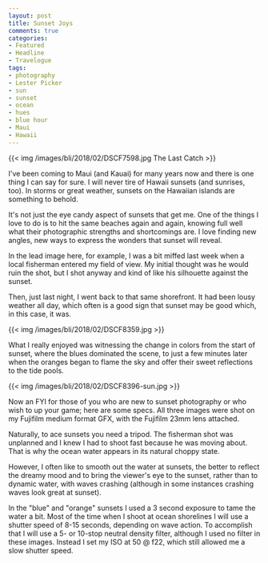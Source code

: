 ```yaml
---
layout: post
title: Sunset Joys
comments: true
categories:
- Featured
- Headline
- Travelogue
tags:
- photography
- Lester Picker
- sun
- sunset
- ocean
- hues
- blue hour
- Maui
- Hawaii
---
```


{{<  img /images/bli/2018/02/DSCF7598.jpg The Last Catch  >}}

I've been coming to Maui (and Kauai) for many years now and there is one thing I can say for sure. I will never tire of Hawaii sunsets (and sunrises, too). In storms or great weather, sunsets on the Hawaiian islands are something to behold. 

<!--more-->

It's not just the eye candy aspect of sunsets that get me. One of the things I love to do is to hit the same beaches again and again, knowing full well what their photographic strengths and shortcomings are. I love finding new angles, new ways to express the wonders that sunset will reveal. 

In the lead image here, for example, I was a bit miffed last week when a local fisherman entered my field of view. My initial thought was he would ruin the shot, but I shot anyway and kind of like his silhouette against the sunset. 

Then, just last night, I went back to that same shorefront. It had been lousy weather all day, which often is a good sign that sunset may be good which, in this case, it was. 

{{<  img /images/bli/2018/02/DSCF8359.jpg  >}}

What I really enjoyed was witnessing the change in colors from the start of sunset, where the blues dominated the scene, to just a few minutes later when the oranges began to flame the sky and offer their sweet reflections to the tide pools. 

{{<  img /images/bli/2018/02/DSCF8396-sun.jpg  >}}

Now an FYI for those of you who are new to sunset photography or who wish to up your game; here are some specs. All three images were shot on my Fujifilm medium format GFX, with the Fujifilm 23mm lens attached. 

Naturally, to ace sunsets you need a tripod. The fisherman shot was unplanned and I knew I had to shoot fast because he was moving about. That is why the ocean water appears in its natural choppy state. 

However, I often like to smooth out the water at sunsets, the better to reflect the dreamy mood and to bring the viewer's eye to the sunset, rather than to dynamic water, with waves crashing (although in some instances crashing waves look great at sunset). 

In the "blue" and "orange" sunsets I used a 3 second exposure to tame the water a bit. Most of the time when I shoot at ocean shorelines I will use a shutter speed of 8-15 seconds, depending on wave action. To accomplish that I will use a 5- or 10-stop neutral density filter, although I used no filter in these images. Instead I set my ISO at 50 @ f22, which still allowed me a slow shutter speed. 


